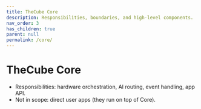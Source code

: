 ```yaml
---
title: TheCube Core
description: Responsibilities, boundaries, and high-level components.
nav_order: 3
has_children: true
parent: null
permalink: /core/
---
```


# TheCube Core

-   Responsibilities: hardware orchestration, AI routing, event handling, app API.
-   Not in scope: direct user apps (they run on top of Core).
